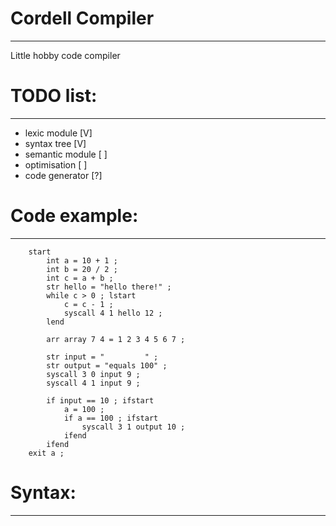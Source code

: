# Cordell Compiler
-----------------------------------

Little hobby code compiler

# TODO list:
-----------------------------------
- lexic module      [V]
- syntax tree       [V]
- semantic module   [ ]
- optimisation      [ ]
- code generator    [?]



# Code example:
-----------------------------------

        start
            int a = 10 + 1 ;
            int b = 20 / 2 ;
            int c = a + b ;
            str hello = "hello there!" ;
            while c > 0 ; lstart
                c = c - 1 ;
                syscall 4 1 hello 12 ;
            lend

            arr array 7 4 = 1 2 3 4 5 6 7 ;

            str input = "         " ;
            str output = "equals 100" ;
            syscall 3 0 input 9 ;
            syscall 4 1 input 9 ;
            
            if input == 10 ; ifstart
                a = 100 ;
                if a == 100 ; ifstart
                    syscall 3 1 output 10 ;
                ifend
            ifend
        exit a ;

# Syntax:
-----------------------------------
